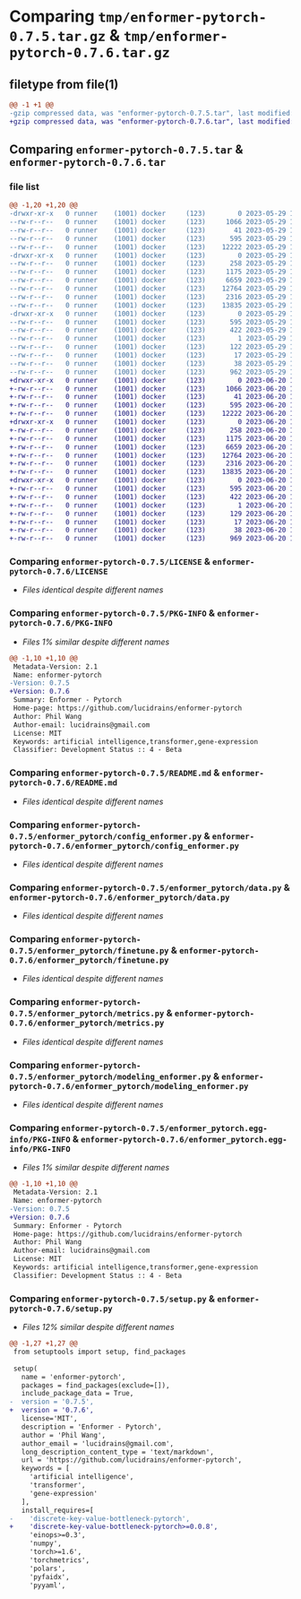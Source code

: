 # Comparing `tmp/enformer-pytorch-0.7.5.tar.gz` & `tmp/enformer-pytorch-0.7.6.tar.gz`

## filetype from file(1)

```diff
@@ -1 +1 @@
-gzip compressed data, was "enformer-pytorch-0.7.5.tar", last modified: Mon May 29 17:29:49 2023, max compression
+gzip compressed data, was "enformer-pytorch-0.7.6.tar", last modified: Tue Jun 20 15:11:04 2023, max compression
```

## Comparing `enformer-pytorch-0.7.5.tar` & `enformer-pytorch-0.7.6.tar`

### file list

```diff
@@ -1,20 +1,20 @@
-drwxr-xr-x   0 runner    (1001) docker     (123)        0 2023-05-29 17:29:49.622995 enformer-pytorch-0.7.5/
--rw-r--r--   0 runner    (1001) docker     (123)     1066 2023-05-29 17:29:38.000000 enformer-pytorch-0.7.5/LICENSE
--rw-r--r--   0 runner    (1001) docker     (123)       41 2023-05-29 17:29:38.000000 enformer-pytorch-0.7.5/MANIFEST.in
--rw-r--r--   0 runner    (1001) docker     (123)      595 2023-05-29 17:29:49.622995 enformer-pytorch-0.7.5/PKG-INFO
--rw-r--r--   0 runner    (1001) docker     (123)    12222 2023-05-29 17:29:38.000000 enformer-pytorch-0.7.5/README.md
-drwxr-xr-x   0 runner    (1001) docker     (123)        0 2023-05-29 17:29:49.622995 enformer-pytorch-0.7.5/enformer_pytorch/
--rw-r--r--   0 runner    (1001) docker     (123)      258 2023-05-29 17:29:38.000000 enformer-pytorch-0.7.5/enformer_pytorch/__init__.py
--rw-r--r--   0 runner    (1001) docker     (123)     1175 2023-05-29 17:29:38.000000 enformer-pytorch-0.7.5/enformer_pytorch/config_enformer.py
--rw-r--r--   0 runner    (1001) docker     (123)     6659 2023-05-29 17:29:38.000000 enformer-pytorch-0.7.5/enformer_pytorch/data.py
--rw-r--r--   0 runner    (1001) docker     (123)    12764 2023-05-29 17:29:38.000000 enformer-pytorch-0.7.5/enformer_pytorch/finetune.py
--rw-r--r--   0 runner    (1001) docker     (123)     2316 2023-05-29 17:29:38.000000 enformer-pytorch-0.7.5/enformer_pytorch/metrics.py
--rw-r--r--   0 runner    (1001) docker     (123)    13835 2023-05-29 17:29:38.000000 enformer-pytorch-0.7.5/enformer_pytorch/modeling_enformer.py
-drwxr-xr-x   0 runner    (1001) docker     (123)        0 2023-05-29 17:29:49.622995 enformer-pytorch-0.7.5/enformer_pytorch.egg-info/
--rw-r--r--   0 runner    (1001) docker     (123)      595 2023-05-29 17:29:49.000000 enformer-pytorch-0.7.5/enformer_pytorch.egg-info/PKG-INFO
--rw-r--r--   0 runner    (1001) docker     (123)      422 2023-05-29 17:29:49.000000 enformer-pytorch-0.7.5/enformer_pytorch.egg-info/SOURCES.txt
--rw-r--r--   0 runner    (1001) docker     (123)        1 2023-05-29 17:29:49.000000 enformer-pytorch-0.7.5/enformer_pytorch.egg-info/dependency_links.txt
--rw-r--r--   0 runner    (1001) docker     (123)      122 2023-05-29 17:29:49.000000 enformer-pytorch-0.7.5/enformer_pytorch.egg-info/requires.txt
--rw-r--r--   0 runner    (1001) docker     (123)       17 2023-05-29 17:29:49.000000 enformer-pytorch-0.7.5/enformer_pytorch.egg-info/top_level.txt
--rw-r--r--   0 runner    (1001) docker     (123)       38 2023-05-29 17:29:49.622995 enformer-pytorch-0.7.5/setup.cfg
--rw-r--r--   0 runner    (1001) docker     (123)      962 2023-05-29 17:29:38.000000 enformer-pytorch-0.7.5/setup.py
+drwxr-xr-x   0 runner    (1001) docker     (123)        0 2023-06-20 15:11:04.344051 enformer-pytorch-0.7.6/
+-rw-r--r--   0 runner    (1001) docker     (123)     1066 2023-06-20 15:10:54.000000 enformer-pytorch-0.7.6/LICENSE
+-rw-r--r--   0 runner    (1001) docker     (123)       41 2023-06-20 15:10:54.000000 enformer-pytorch-0.7.6/MANIFEST.in
+-rw-r--r--   0 runner    (1001) docker     (123)      595 2023-06-20 15:11:04.344051 enformer-pytorch-0.7.6/PKG-INFO
+-rw-r--r--   0 runner    (1001) docker     (123)    12222 2023-06-20 15:10:54.000000 enformer-pytorch-0.7.6/README.md
+drwxr-xr-x   0 runner    (1001) docker     (123)        0 2023-06-20 15:11:04.340052 enformer-pytorch-0.7.6/enformer_pytorch/
+-rw-r--r--   0 runner    (1001) docker     (123)      258 2023-06-20 15:10:54.000000 enformer-pytorch-0.7.6/enformer_pytorch/__init__.py
+-rw-r--r--   0 runner    (1001) docker     (123)     1175 2023-06-20 15:10:54.000000 enformer-pytorch-0.7.6/enformer_pytorch/config_enformer.py
+-rw-r--r--   0 runner    (1001) docker     (123)     6659 2023-06-20 15:10:54.000000 enformer-pytorch-0.7.6/enformer_pytorch/data.py
+-rw-r--r--   0 runner    (1001) docker     (123)    12764 2023-06-20 15:10:54.000000 enformer-pytorch-0.7.6/enformer_pytorch/finetune.py
+-rw-r--r--   0 runner    (1001) docker     (123)     2316 2023-06-20 15:10:54.000000 enformer-pytorch-0.7.6/enformer_pytorch/metrics.py
+-rw-r--r--   0 runner    (1001) docker     (123)    13835 2023-06-20 15:10:54.000000 enformer-pytorch-0.7.6/enformer_pytorch/modeling_enformer.py
+drwxr-xr-x   0 runner    (1001) docker     (123)        0 2023-06-20 15:11:04.344051 enformer-pytorch-0.7.6/enformer_pytorch.egg-info/
+-rw-r--r--   0 runner    (1001) docker     (123)      595 2023-06-20 15:11:04.000000 enformer-pytorch-0.7.6/enformer_pytorch.egg-info/PKG-INFO
+-rw-r--r--   0 runner    (1001) docker     (123)      422 2023-06-20 15:11:04.000000 enformer-pytorch-0.7.6/enformer_pytorch.egg-info/SOURCES.txt
+-rw-r--r--   0 runner    (1001) docker     (123)        1 2023-06-20 15:11:04.000000 enformer-pytorch-0.7.6/enformer_pytorch.egg-info/dependency_links.txt
+-rw-r--r--   0 runner    (1001) docker     (123)      129 2023-06-20 15:11:04.000000 enformer-pytorch-0.7.6/enformer_pytorch.egg-info/requires.txt
+-rw-r--r--   0 runner    (1001) docker     (123)       17 2023-06-20 15:11:04.000000 enformer-pytorch-0.7.6/enformer_pytorch.egg-info/top_level.txt
+-rw-r--r--   0 runner    (1001) docker     (123)       38 2023-06-20 15:11:04.344051 enformer-pytorch-0.7.6/setup.cfg
+-rw-r--r--   0 runner    (1001) docker     (123)      969 2023-06-20 15:10:54.000000 enformer-pytorch-0.7.6/setup.py
```

### Comparing `enformer-pytorch-0.7.5/LICENSE` & `enformer-pytorch-0.7.6/LICENSE`

 * *Files identical despite different names*

### Comparing `enformer-pytorch-0.7.5/PKG-INFO` & `enformer-pytorch-0.7.6/PKG-INFO`

 * *Files 1% similar despite different names*

```diff
@@ -1,10 +1,10 @@
 Metadata-Version: 2.1
 Name: enformer-pytorch
-Version: 0.7.5
+Version: 0.7.6
 Summary: Enformer - Pytorch
 Home-page: https://github.com/lucidrains/enformer-pytorch
 Author: Phil Wang
 Author-email: lucidrains@gmail.com
 License: MIT
 Keywords: artificial intelligence,transformer,gene-expression
 Classifier: Development Status :: 4 - Beta
```

### Comparing `enformer-pytorch-0.7.5/README.md` & `enformer-pytorch-0.7.6/README.md`

 * *Files identical despite different names*

### Comparing `enformer-pytorch-0.7.5/enformer_pytorch/config_enformer.py` & `enformer-pytorch-0.7.6/enformer_pytorch/config_enformer.py`

 * *Files identical despite different names*

### Comparing `enformer-pytorch-0.7.5/enformer_pytorch/data.py` & `enformer-pytorch-0.7.6/enformer_pytorch/data.py`

 * *Files identical despite different names*

### Comparing `enformer-pytorch-0.7.5/enformer_pytorch/finetune.py` & `enformer-pytorch-0.7.6/enformer_pytorch/finetune.py`

 * *Files identical despite different names*

### Comparing `enformer-pytorch-0.7.5/enformer_pytorch/metrics.py` & `enformer-pytorch-0.7.6/enformer_pytorch/metrics.py`

 * *Files identical despite different names*

### Comparing `enformer-pytorch-0.7.5/enformer_pytorch/modeling_enformer.py` & `enformer-pytorch-0.7.6/enformer_pytorch/modeling_enformer.py`

 * *Files identical despite different names*

### Comparing `enformer-pytorch-0.7.5/enformer_pytorch.egg-info/PKG-INFO` & `enformer-pytorch-0.7.6/enformer_pytorch.egg-info/PKG-INFO`

 * *Files 1% similar despite different names*

```diff
@@ -1,10 +1,10 @@
 Metadata-Version: 2.1
 Name: enformer-pytorch
-Version: 0.7.5
+Version: 0.7.6
 Summary: Enformer - Pytorch
 Home-page: https://github.com/lucidrains/enformer-pytorch
 Author: Phil Wang
 Author-email: lucidrains@gmail.com
 License: MIT
 Keywords: artificial intelligence,transformer,gene-expression
 Classifier: Development Status :: 4 - Beta
```

### Comparing `enformer-pytorch-0.7.5/setup.py` & `enformer-pytorch-0.7.6/setup.py`

 * *Files 12% similar despite different names*

```diff
@@ -1,27 +1,27 @@
 from setuptools import setup, find_packages
 
 setup(
   name = 'enformer-pytorch',
   packages = find_packages(exclude=[]),
   include_package_data = True,
-  version = '0.7.5',
+  version = '0.7.6',
   license='MIT',
   description = 'Enformer - Pytorch',
   author = 'Phil Wang',
   author_email = 'lucidrains@gmail.com',
   long_description_content_type = 'text/markdown',
   url = 'https://github.com/lucidrains/enformer-pytorch',
   keywords = [
     'artificial intelligence',
     'transformer',
     'gene-expression'
   ],
   install_requires=[
-    'discrete-key-value-bottleneck-pytorch',
+    'discrete-key-value-bottleneck-pytorch>=0.0.8',
     'einops>=0.3',
     'numpy',
     'torch>=1.6',
     'torchmetrics',
     'polars',
     'pyfaidx',
     'pyyaml',
```

